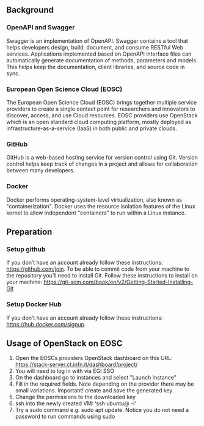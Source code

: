 ## Background
### OpenAPI and Swagger
Swagger is an implementation of OpenAPI. Swagger contains a tool that helps developers design, build, document, and consume RESTful Web services. Applications implemented based on OpenAPI interface files can automatically generate documentation of methods, parameters and models. This helps keep the documentation, client libraries, and source code in sync.

### European Open Science Cloud (EOSC)
The European Open Science Cloud (EOSC) brings together multiple service providers to create a single contact point for researchers and innovators to discover, access, and use Cloud resources. EOSC providers use OpenStack which is an open standard cloud computing platform, mostly deployed as infrastructure-as-a-service (IaaS) in both public and private clouds.


### GitHub
GitHub is a web-based hosting service for version control using Git. Version control helps keep track of changes in a project and allows for collaboration between many developers.

### Docker
Docker performs operating-system-level virtualization, also known as "containerization". Docker uses the resource isolation features of the Linux kernel to allow independent "containers" to run within a Linux instance.

## Preparation
### Setup github
If you don’t have an account already follow these instructions: https://github.com/join. To be able to commit code from your machine to the repository you’ll need to install Git. Follow these instructions to install on your machine: https://git-scm.com/book/en/v2/Getting-Started-Installing-Git

### Setup Docker Hub
If you don’t have an account already follow these instructions: https://hub.docker.com/signup. 


## Usage of OpenStack on EOSC
1. Open the EOSCs providers OpenStack dashboard on this URL: https://stack-server.ct.infn.it/dashboard/project/
2. You will need to log in with via EGI SSO
3. On the dashboard go to instances and select "Launch Instance"
4. Fill in the required fields. Note depending on the provider there may be small variations. Important! create and save the generated key
5. Change the permissions to the downloaded key 
6. ssh into the newly created VM: ‘ssh ubuntu@<IP> -i’
7. Try a sudo command e.g. sudo apt update. Notice you do not need a password to run commands using sudo
